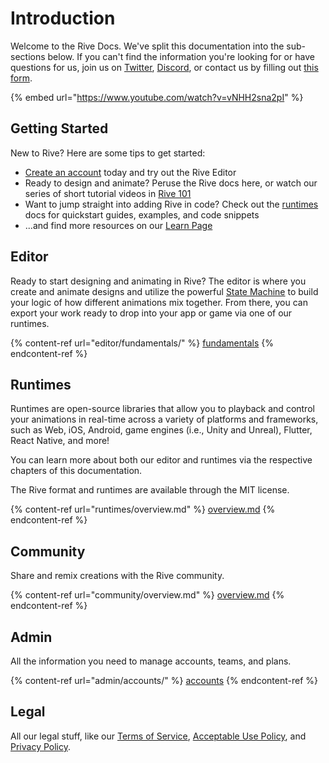 # Introduction

Welcome to the Rive Docs. We've split this documentation into the sub-sections below. If you can't find the information you're looking for or have questions for us, join us on [Twitter](https://twitter.com/rive\_app), [Discord](https://discord.com/invite/FGjmaTr), or contact us by filling out [this form](https://rive.app/contact).

{% embed url="https://www.youtube.com/watch?v=vNHH2sna2pI" %}

## Getting Started

New to Rive? Here are some tips to get started:

* [Create an account](https://rive.app/login/?redirect=https%3A%2F%2Feditor.rive.app) today and try out the Rive Editor
* Ready to design and animate? Peruse the Rive docs here, or watch our series of short tutorial videos in [Rive 101](https://youtube.com/playlist?list=PLujDTZWVDSsFGonP9kzAnvryowW098-p3)
* Want to jump straight into adding Rive in code? Check out the [runtimes](runtimes/overview.md) docs for quickstart guides, examples, and code snippets
* ...and find more resources on our [Learn Page](https://rive.app/learn-rive)

## Editor

Ready to start designing and animating in Rive? The editor is where you create and animate designs and utilize the powerful [State Machine](editor/state-machine.md) to build your logic of how different animations mix together. From there, you can export your work ready to drop into your app or game via one of our runtimes.

{% content-ref url="editor/fundamentals/" %}
[fundamentals](editor/fundamentals/)
{% endcontent-ref %}

## Runtimes

Runtimes are open-source libraries that allow you to playback and control your animations in real-time across a variety of platforms and frameworks, such as Web, iOS, Android, game engines (i.e., Unity and Unreal), Flutter, React Native, and more!

You can learn more about both our editor and runtimes via the respective chapters of this documentation.

The Rive format and runtimes are available through the MIT license.

{% content-ref url="runtimes/overview.md" %}
[overview.md](runtimes/overview.md)
{% endcontent-ref %}

## Community

Share and remix creations with the Rive community.

{% content-ref url="community/overview.md" %}
[overview.md](community/overview.md)
{% endcontent-ref %}

## Admin

All the information you need to manage accounts, teams, and plans.

{% content-ref url="admin/accounts/" %}
[accounts](admin/accounts/)
{% endcontent-ref %}

## Legal

All our legal stuff, like our [Terms of Service](legal/terms-of-service.md), [Acceptable Use Policy](legal/acceptable-use-policy.md), and [Privacy Policy](legal/privacy-policy.md).
